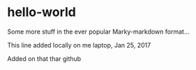 hello-world
===========

Some more stuff in the ever popular Marky-markdown format...

This line added locally on me laptop, Jan 25, 2017

Added on that thar github

